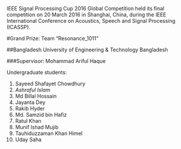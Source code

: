 
IEEE Signal Processing Cup 2016 Global Competition held its final competition on 20 March 2016 in Shanghai, China, during the IEEE International Conference on Acoustics, Speech and Signal Processing (ICASSP).

#Grand Prize: Team “Resonance_1011”

##Bangladesh University of Engineering & Technology
Bangladesh

###Supervisor: Mohammad Ariful Haque


Undergraduate students:

1. Sayeed Shafayet Chowdhury
1. *Ashraful Islam*
1. Md Billal Hossain
1. Jayanta Dey
1. Rakib Hyder
1. Md. Samzid bin Hafiz
1. Ratul Khan
1. Munif Ishad Mujib
1. Tauhiduzzaman Khan Himel
1. Uday Saha

